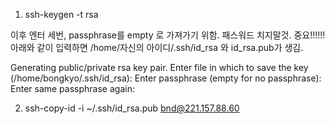  

1. ssh-keygen -t rsa
 
이후 엔터 세번, passphrase를 empty 로 가져가기 위함. 패스워드 치지말것. 중요!!!!!!
아래와 같이 입력하면 /home/자신의 아이디/.ssh/id_rsa 와 id_rsa.pub가 생김.

Generating public/private rsa key pair.
Enter file in which to save the key (/home/bongkyo/.ssh/id_rsa): 
Enter passphrase (empty for no passphrase):
Enter same passphrase again:


2. ssh-copy-id -i ~/.ssh/id_rsa.pub bnd@221.157.88.60

